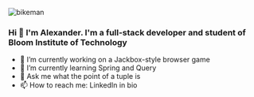 ![bikeman](https://user-images.githubusercontent.com/40153807/225445387-d73aa449-ccff-4e50-a578-85fc1d099ee2.jpg)



<!--
**aleburbridge/aleburbridge** is a ✨ _special_ ✨ repository because its `README.md` (this file) appears on your GitHub profile.

Here are some ideas to get you started:

- 🔭 I’m currently working on ...
- 🌱 I’m currently learning ...![Uploading githubbanner.png…]()

- 👯 I’m looking to collaborate on ...
- 🤔 I’m looking for help with ...
- 💬 Ask me about ...
- 📫 How to reach me: ...
- 😄 Pronouns: ...
- ⚡ Fun fact: ...
-->


### Hi 👋 I'm Alexander. I'm a full-stack developer and student of Bloom Institute of Technology

- 🔭 I’m currently working on a Jackbox-style browser game 
- 🌱 I’m currently learning Spring and Query
- 💬 Ask me what the point of a tuple is
- 📫 How to reach me: LinkedIn in bio
